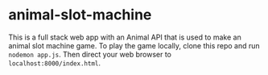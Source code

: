 # animal-slot-machine
This is a full stack web app with an Animal API that is used to make an animal slot machine game. To play the game locally, clone this repo and run `nodemon app.js`. Then direct your web browser to `localhost:8000/index.html`.